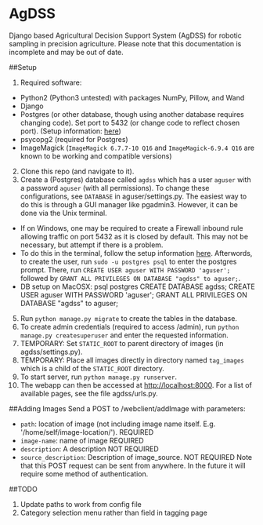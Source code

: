 # AgDSS
  Django based Agricultural Decision Support System (AgDSS) for robotic sampling in precision agriculture.
  Please note that this documentation is incomplete and may be out of date.


##Setup
1. Required software:
  * Python2 (Python3 untested) with packages NumPy, Pillow, and Wand
  * Django
  * Postgres (or other database, though using another database requires changing code). Set port to 5432 (or change code to reflect chosen port). (Setup information: [here](https://help.ubuntu.com/community/PostgreSQL))
  * psycopg2 (required for Postgres)
  * ImageMagick (`ImageMagick 6.7.7-10 Q16` and `ImageMagick-6.9.4 Q16` are known to be working and compatible versions)
2. Clone this repo (and navigate to it).
3. Create a (Postgres) database called `agdss` which has a user `aguser` with a password `aguser` (with all permissions). To change these configurations, see `DATABASE` in aguser/settings.py. The easiest way to do this is through a GUI manager like pgadmin3. However, it can be done via the Unix terminal.
  * If on Windows, one may be required to create a Firewall inbound rule allowing traffic on port 5432 as it is closed by default. This may not be necessary, but attempt if there is a problem. 
  * To do this in the terminal, follow the setup information [here](https://help.ubuntu.com/community/PostgreSQL). Afterwords, to create the user, run `sudo -u postgres psql` to enter the postgres prompt. There, run `CREATE USER aguser WITH PASSWORD 'aguser';` followed by `GRANT ALL PRIVILEGES ON DATABASE "agdss" to aguser;`.
  * DB setup on MacOSX:
    psql postgres
    CREATE DATABASE agdss;
    CREATE USER aguser WITH PASSWORD 'aguser';
    GRANT ALL PRIVILEGES ON DATABASE "agdss" to aguser;



5. Run `python manage.py migrate` to create the tables in the database.
6. To create admin credentials (required to access /admin), run `python manage.py createsuperuser` and enter the requested information.
7. TEMPORARY: Set `STATIC_ROOT` to parent directory of images (in agdss/settings.py).
8. TEMPORARY: Place all images directly in directory named `tag_images` which is a child of the `STATIC_ROOT` directory.
7. To start server, run `python manage.py runserver`.
8. The webapp can then be accessed at [http://localhost:8000](http://localhost:8000). For a list of available pages, see the file agdss/urls.py.


##Adding Images
Send a POST to /webclient/addImage with parameters:
  * `path`: location of image (not including image name itself. E.g. '/home/self/image-location/'). REQUIRED
  * `image-name`: name of image REQUIRED
  * `description`: A description NOT REQUIRED
  * `source_description`: Description of image_source. NOT REQUIRED
Note that this POST request can be sent from anywhere. In the future it will require some method of authentication.

##TODO
1. Update paths to work from config file
2. Category selection menu rather than field in tagging page
